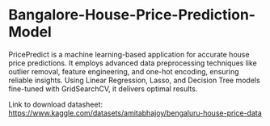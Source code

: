 # Bangalore-House-Price-Prediction-Model
PricePredict is a machine learning-based application for accurate house price predictions. It employs advanced data preprocessing techniques like outlier removal, feature engineering, and one-hot encoding, ensuring reliable insights. Using Linear Regression, Lasso, and Decision Tree models fine-tuned with GridSearchCV, it delivers optimal results.


Link to download datasheet: https://www.kaggle.com/datasets/amitabhajoy/bengaluru-house-price-data
